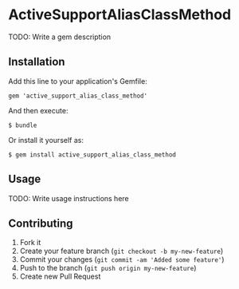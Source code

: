 # ActiveSupportAliasClassMethod

TODO: Write a gem description

## Installation

Add this line to your application's Gemfile:

    gem 'active_support_alias_class_method'

And then execute:

    $ bundle

Or install it yourself as:

    $ gem install active_support_alias_class_method

## Usage

TODO: Write usage instructions here

## Contributing

1. Fork it
2. Create your feature branch (`git checkout -b my-new-feature`)
3. Commit your changes (`git commit -am 'Added some feature'`)
4. Push to the branch (`git push origin my-new-feature`)
5. Create new Pull Request
